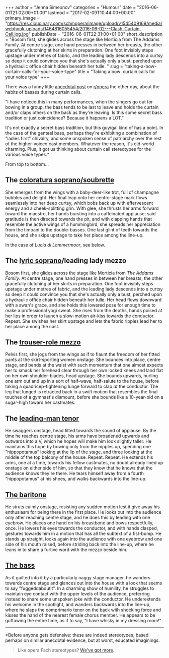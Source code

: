 +++
author = "Jenna Simeonov"
categories = "Humour"
date = "2016-06-01T21:02:00+01:00"
lastmod = "2017-02-09T10:44:00+00:00"
primary_image = "https://res.cloudinary.com/schmopera/image/upload/v1545409169/media/webhook-uploads/1464816055454/2016-06-02---Clash-Curtain-Call.jpg.jpg"
publishDate = "2016-06-01T22:31:00+01:00"
short_description = "Bosom first, she glides across the stage like Morticia from The Addams Family. At centre stage, one hand presses in between her breasts, the other gracefully clutching at her skirts in preparation. One foot invisibly steps upstage under metres of fabric, and the leading lady descends into a curtsy so deep it could convince you that she&#039;s actually only a bust, perched upon a hydraulic office chair hidden beneath her tulle. "
slug = "taking-a-bow-curtain-calls-for-your-voice-type"
title = "Taking a bow: curtain calls for your voice type"
+++

There was a funny little [anecdotal post](https://www.reddit.com/r/opera/comments/4ln1zc/that_thing_basses_do_before_the_curtain/) on [r/opera](https://www.reddit.com/r/opera/) the other day, about the habits of basses during curtain calls.

"I have noticed this in many performances, when the singers go out for bowing in a group, the bass tends to be last to leave and holds the curtain and/or claps others on the back as they're leaving. Is this some secret bass tradition or just coincidence? Because it happens a LOT."

It's not exactly a secret bass tradition, but this guy/gal kind of has a point. In the case of the genteel bass, perhaps they're exhibiting a combination of "ladies first" chivalry, and some unspoken sense of patriarchy over the rest of the higher-voiced cast members. Whatever the reason, it's old-world charming. Plus, it got us thinking about curtain call stereotypes for the various voice types.\*

From top to bottom...

## The [coloratura soprano/soubrette](http://store.schmopera.com/products/doggie-skin)

She emerges from the wings with a baby-deer-like trot, full of champagne bubbles and delight. Her final leap onto her centre-stage mark flows seamlessly into her deep curtsy, which bobs back up with effervescent energy and a cheek-splitting grin. With glee, she thrusts her arms forward toward the maestro, her hands bursting into a caffeinated applause; said gratitude is then directed towards the pit, and with clapping hands that resemble the active wings of a hummingbird, she spreads her appreciation from the timpani to the double-basses. One last glint of teeth towards the house, and she skips upstage to take her place among the line-up.

In the case of *Lucia di Lammermoor*, see below.

## The [lyric soprano](http://store.schmopera.com/collections/hoodies/products/they-call-me-mimi-hoodie)/leading lady mezzo

Bosom first, she glides across the stage like Morticia from *The Addams Family*. At centre stage, one hand presses in between her breasts, the other gracefully clutching at her skirts in preparation. One foot invisibly steps upstage under metres of fabric, and the leading lady descends into a curtsy so deep it could convince you that she's actually only a bust, perched upon a hydraulic office chair hidden beneath her tulle. Her head flows downward with a swan's grace, and she holds this lowered pose for enough time to make a professional yogi sweat. She rises from the depths, hands poised at her lips in order to launch a slow-motion air-kiss towards the conductor. Repeat. She swishes her skirt upstage and lets the fabric ripples lead her to her place among the cast.

## The [trouser-role mezzo](http://store.schmopera.com/collections/hoodies/products/opera-is-boys-being-girls-being-boys-hoodie)

Pelvis first, she jogs from the wings as if to flaunt the freedom of her fitted pants at the skirt-sporting women onstage. She bounces into place, centre stage, and bends at the waist with such momentum that one almost expects her to smack her forehead clear through her own locked knees and land flat on her own shoulder-blades, head upstage. She bounds upwards, hurling one arm out and up in a sort of half-wave, half-salute to the house, before taking a quadricep-tightening lunge forward to clap *at* the conductor. The leg that lunged is retracted back in a swift motion that resembles the final touches of a gymnast's dismount, before she bounds like a 10-year-old on a sugar-high toward her castmates.

## The [leading-man tenor](http://store.schmopera.com/collections/hoodies/products/kill-the-wabbit-hoodie)

He swaggers onstage, head tilted towards the sound of applause. By the time he reaches centre stage, his arms have broadened upwards and outwards into a V, which he hopes will make him look slightly taller. He maintains this hope by bowing only from the nipples up, spending one "hippopotamus" looking at the lip of the stage, and three looking at the middle of the top balcony of the house. Repeat. Repeat. He extends his arms, one at a time, towards his fellow castmates, no doubt already lined up onstage on either side of him, so that they know that he knows that the audience knows they're there. He tears himself away from a fourth "hippopotamus" at his shoes, and walks backwards into the line-up.

## [The baritone](http://store.schmopera.com/collections/hoodies/products/what-the-is-a-factotum-hoodie)

He struts calmly onstage, resisting any sudden motion lest it give away his enthusiasm for being there in the first place. He looks out into the audience only after reaching centre stage, and he does this by leading with one eyebrow. He places one hand on his breastbone and bows respectfully, once. He lowers his eyes towards the conductor, and with hands clasped, gestures towards him in a motion that has all the subtext of a fist-bump. He stands up straight, looks again into the audience with one eyebrow and one side of his mouth raised, before striding back into the line-up, where he leans in to share a furtive word with the mezzo beside him.

## [The bass](http://store.schmopera.com/products/doggie-skin)

As if guilted into it by a particularly naggy stage manager, he wanders towards centre stage and glances out into the house with a look that seems to say "fuggeddaboutit". In a charming show of humility, he struggles to maintain eye contact with the upper levels of the audience, preferring instead to share some unspoken joke with the conductor. He underextends his welcome in the spotlight, and wanders backwards into the line-up, where he slaps the comprimario tenor on the back with shocking force and kisses the hand of the nearest female chorus member. He appears to be guffawing the entire time, as if to say, "I have whisky in my dressing room!"

***
\*Before anyone gets defensive: these are indeed stereotypes, based perhaps on similar anecdotal evidence, but at worst, educated imaginings. 


>Like opera Fach stereotypes? [We've got more](/fach-isms-stereotypes-for-a-reason/).
